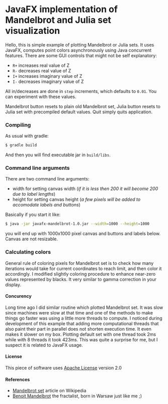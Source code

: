 # JavaFX implementation of Mandelbrot and Julia set visualization

Hello, this is simple example of plotting Mandelbrot or Julia sets. It uses JavaFX, computes point colors asynchronously using Java concurrent features. There are some GUI controls that might not be self explanatory:

- `R+` increases real value of Z
- `R-` decreases real value of Z
- `I+` increases imaginary value of Z
- `I-` decreases imaginary value of Z

All in/decreases are done in `step` increments, which defaults to `0.01`. You can experiment with these values.

Mandelbrot button resets to plain old Mandelbrot set, Julia button resets to Julia set with precompiled default values. Quit simply quits application.

### Compiling

As usual with gradle:
```bash
$ gradle build
````
And then you will find executable jar in `build/libs`.

### Command line arguments

There are two command line arguments:

* width for setting canvas width (*if it is less then 200 it will become 200 due to label lengths*)
* height for setting canvas height (*a few pixels will be added to accomodate labels and buttons*)

Basically if you start it like:
```bash
$ java -jar javafx-mandelbrot-1.0.jar --width=1000 --height=1000
```
you will end up with 1000x1000 pixel canvas and buttons and labels below. Canvas are not resizable.

### Calculating colors

General rule of coloring pixels for Mandelbrot set is to check how many iterations would take for current coordinates to reach limit, and then color it accordingly. I modified slightly coloring procedure to enhance near-zero values represented by blacks. It very similar to gamma correction in your display.

#### Concurency

Long time ago I did similar routine which plotted Mandelbrot set. It was slow since machines were slow at that time and one of the methods to make things go faster was using a little more threads to compute. I noticed during development of this example that adding more computational threads that also paint their part in parallel does not shorten execution time. It even makes it slower on my box. Plotting default set with one thread took 2ms while with 8 threads it took 423ms. This was quite a surprise for me, but I suspect it is related to JavaFX usage.

#### License

This piece of software uses [Apache License](http://www.apache.org/licenses/LICENSE-2.0 "Apache License") version 2.0

#### References

- [Mandelbrot set](https://en.wikipedia.org/wiki/Mandelbrot_set) article on Wikipedia
- [Benoit Mandelbrot](https://en.wikipedia.org/wiki/Benoit_Mandelbrot) the fractalist, born in Warsaw just like me ;)
